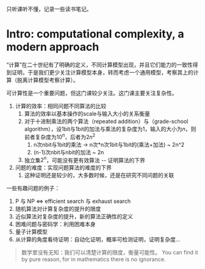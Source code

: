 只听课听不懂，记录一些读书笔记。

# Intro: computational complexity, a modern approach

“计算”在二十世纪有了明确的定义，不同计算模型出现，并且它们能力的一致性得到证明，于是我们更少关注计算模型本身，转而考虑一个通用模型，考察其上的计算（脱离计算模型考察计算）。

可计算性是一个重要问题，但这门课较少关注。这门课主要关注复杂性。

1. 计算的效率：相同问题不同算法的比较
   1. 算法的效率以基本操作的scale与输入大小的关系衡量
   2. 对于十进制乘法的两个算法（repeated addition）与（grade-school algorithm），设1bit与1bit的加法与乘法的复杂度为1，输入的大小为$n$，则前者复杂度为$10^n$，后者为$2n^2$
      1. n次nbit与1bit的乘法 -> n次*n次1bit与1bit的(乘法+加法) ~ 2n^2
      2. (n-1)次nbit与nbit的加法 ~ 2n
   3. 独立集$2^n$，可能没有更有效算法 -- 证明算法的下界
2. 问题的难度：实现问题算法的难度的下界
   1. 这种证明还是较少的，大多数时候，还是在研究不同问题的关联

一些有趣问题的例子：
1. P 与 NP <=> efficient search 与 exhaust search 
2. 随机算法对计算复杂度的提升的限度
3. 近似算法对复杂度的提升，新的算法正确性的定义
4. 困难问题与密码学：利用困难本身
5. 量子计算模型
6. 从计算的角度看待证明：自动化证明，概率可检测证明，证明复杂度...

> 数学里没有无知：我们可以清楚计算的限度，衡量可能性。
> You can find it by pure reason, for in mathematics there is no ignorance.